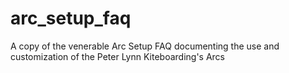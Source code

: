 # arc_setup_faq
A copy of the venerable Arc Setup FAQ documenting the use and customization of the Peter Lynn Kiteboarding's Arcs
